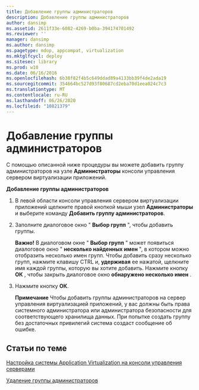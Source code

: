 ```yaml
---
title: Добавление группы администраторов
description: Добавление группы администраторов
author: dansimp
ms.assetid: 2611f33e-6082-4269-b0ba-394174701492
ms.reviewer: ''
manager: dansimp
ms.author: dansimp
ms.pagetype: mdop, appcompat, virtualization
ms.mktglfcycl: deploy
ms.sitesec: library
ms.prod: w10
ms.date: 06/16/2016
ms.openlocfilehash: 6b38f82f4b5c649ddad89a4133bb39f4de2ada19
ms.sourcegitcommit: 354664bc527d93f80687cd2eba70d1eea024c7c3
ms.translationtype: MT
ms.contentlocale: ru-RU
ms.lasthandoff: 06/26/2020
ms.locfileid: "10821379"
---
```

# Добавление группы администраторов


С помощью описанной ниже процедуры вы можете добавить группу администраторов на узле **Администраторы** консоли управления сервером виртуализации приложений.

**Добавление группы администраторов**

1.  В левой области консоли управления сервером виртуализации приложений щелкните правой кнопкой мыши узел **Администраторы** и выберите команду **Добавить группу администраторов**.

2.  Заполните диалоговое окно " **Выбор групп** ", чтобы добавить группы.

    **Важно!**  В диалоговом окне " **Выбор групп** " может появиться диалоговое окно " **несколько найденных имен** ", в котором можно отобразить несколько имен групп. Чтобы добавить сразу несколько групп, нажмите клавишу CTRL и, **удерживая** ее нажатой, щелкните имя каждой группы, которую вы хотите добавить. Нажмите кнопку **ОК** , чтобы закрыть диалоговое окно **обнаружено несколько имен** .

     

3.  Нажмите кнопку **ОК**.

    **Примечание**  Чтобы добавить группы администраторов на сервер управления виртуализацией приложений, у вас должны быть права системного администратора или администратора безопасности для соответствующего хранилища данных. При попытке создать группу без достаточных привилегий система создаст сообщение об ошибке.

     

## Статьи по теме


[Настройка системы Application Virtualization на консоли управления серверами](how-to-customize-an-application-virtualization-system-in-the-server-management-console.md)

[Удаление группы администраторов](how-to-delete-an-administrator-group.md)

 

 





